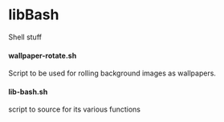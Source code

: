 # libBash
Shell stuff

#### wallpaper-rotate.sh

Script to be used for rolling background images as wallpapers.

#### lib-bash.sh

script to source for its various functions

